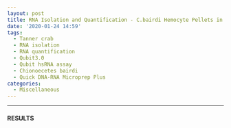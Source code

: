```yaml
---
layout: post
title: RNA Isolation and Quantification - C.bairdi Hemocyte Pellets in RNAlater
date: '2020-01-24 14:59'
tags:
  - Tanner crab
  - RNA isolation
  - RNA quantification
  - Qubit3.0
  - Qubit hsRNA assay
  - Chionoecetes bairdi
  - Quick DNA-RNA Microprep Plus
categories:
  - Miscellaneous
---
```




---

#### RESULTS
